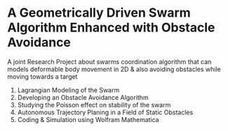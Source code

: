 # A Geometrically Driven Swarm Algorithm Enhanced with Obstacle Avoidance
A joint Research Project about swarms coordination algorithm that can models deformable body movement in 2D \& also avoiding obstacles while moving towards a target
        
1) Lagrangian Modeling of the Swarm
2) Developing an Obstacle Avoidance Algorithm 
3) Studying the Poisson effect on stability of the swarm
4) Autonomous Trajectory Planing in a Field of Static Obstacles 
5) Coding & Simulation using Wolfram Mathematica


